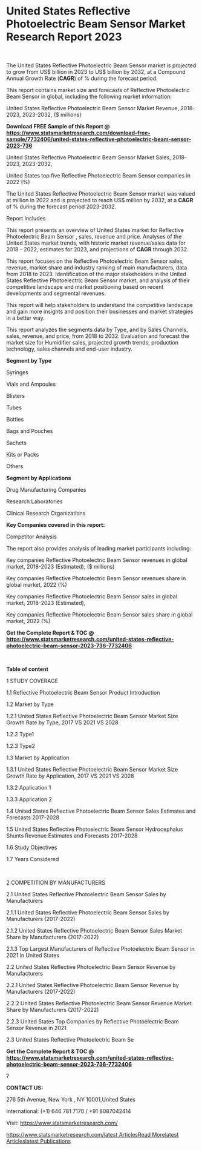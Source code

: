 <h1>United States Reflective Photoelectric Beam Sensor Market Research Report 2023</h1><br/><p>The United States Reflective Photoelectric Beam Sensor market is projected to grow from US$ billion in 2023 to US$ billion by 2032, at a Compound Annual Growth Rate (<strong>CAGR</strong>) of % during the forecast period.</p>
 
 
 
 <p>This report contains market size and forecasts of Reflective Photoelectric Beam Sensor in global, including the following market information:</p>
 
 
 
 <p>United States Reflective Photoelectric Beam Sensor Market Revenue, 2018-2023, 2023-2032, ($ millions)</p>
 
 
 
 <p><strong>Download FREE Sample of this Report @ <a href="https://www.statsmarketresearch.com/download-free-sample/7732406/united-states-reflective-photoelectric-beam-sensor-2023-736">https://www.statsmarketresearch.com/download-free-sample/7732406/united-states-reflective-photoelectric-beam-sensor-2023-736</a></strong></p>
 
 
 
 <p>United States Reflective Photoelectric Beam Sensor Market Sales, 2018-2023, 2023-2032,</p>
 
 
 
 <p>United States top five Reflective Photoelectric Beam Sensor companies in 2022 (%)</p>
 
 
 
 <p>The United States Reflective Photoelectric Beam Sensor market was valued at million in 2022 and is projected to reach US$ million by 2032, at a <strong>CAGR</strong> of % during the forecast period 2023-2032.</p>
 
 
 
 <p>Report Includes</p>
 
 
 
 <p>This report presents an overview of United States market for Reflective Photoelectric Beam Sensor , sales, revenue and price. Analyses of the United States market trends, with historic market revenue/sales data for 2018 - 2022, estimates for 2023, and projections of <strong>CAGR</strong> through 2032.</p>
 
 
 
 <p>This report focuses on the Reflective Photoelectric Beam Sensor sales, revenue, market share and industry ranking of main manufacturers, data from 2018 to 2023. Identification of the major stakeholders in the United States Reflective Photoelectric Beam Sensor market, and analysis of their competitive landscape and market positioning based on recent developments and segmental revenues.</p>
 
 
 
 <p>This report will help stakeholders to understand the competitive landscape and gain more insights and position their businesses and market strategies in a better way.</p>
 
 
 
 <p>This report analyzes the segments data by Type, and by Sales Channels, sales, revenue, and price, from 2018 to 2032. Evaluation and forecast the market size for Humidifier sales, projected growth trends, production technology, sales channels and end-user industry.</p>
 
 
 
 <p><strong>Segment by Type</strong></p>
 
 
 
 <p>Syringes</p>
 
 
 
 <p>Vials and Ampoules</p>
 
 
 
 <p>Blisters</p>
 
 
 
 <p>Tubes</p>
 
 
 
 <p>Bottles</p>
 
 
 
 <p>Bags and Pouches</p>
 
 
 
 <p>Sachets</p>
 
 
 
 <p>Kits or Packs</p>
 
 
 
 <p>Others</p>
 
 
 
 <p><strong>Segment <strong><strong>by Applications</strong></strong></strong></p>
 
 
 
 <p>Drug Manufacturing Companies</p>
 
 
 
 <p>Research Laboratories</p>
 
 
 
 <p>Clinical Research Organizations</p>
 
 
 
 <p><strong>Key Companies covered in this report:</strong></p>
 
 
 
 <p>Competitor Analysis</p>
 
 
 
 <p>The report also provides analysis of leading market participants including:</p>
 
 
 
 <p>Key companies Reflective Photoelectric Beam Sensor revenues in global market, 2018-2023 (Estimated), ($ millions)</p>
 
 
 
 <p>Key companies Reflective Photoelectric Beam Sensor revenues share in global market, 2022 (%)</p>
 
 
 
 <p>Key companies Reflective Photoelectric Beam Sensor sales in global market, 2018-2023 (Estimated),</p>
 
 
 
 <p>Key companies Reflective Photoelectric Beam Sensor sales share in global market, 2022 (%)</p>
 
 
 
 <div><b>Get the Complete Report & TOC @ <a href="https://www.statsmarketresearch.com/united-states-reflective-photoelectric-beam-sensor-2023-736-7732406">https://www.statsmarketresearch.com/united-states-reflective-photoelectric-beam-sensor-2023-736-7732406</a></b></div>
 
 
 
 <p><br />
 
 <b>Table of content</b></p>
 
 
 
 <p>1 STUDY COVERAGE<br />
 
 1.1 Reflective Photoelectric Beam Sensor Product Introduction<br />
 
 1.2 Market by Type<br />
 
 1.2.1 United States Reflective Photoelectric Beam Sensor Market Size Growth Rate by Type, 2017 VS 2021 VS 2028<br />
 
 1.2.2 Type1<br />
 
 1.2.3 Type2<br />
 
 1.3 Market by Application<br />
 
 1.3.1 United States Reflective Photoelectric Beam Sensor Market Size Growth Rate by Application, 2017 VS 2021 VS 2028<br />
 
 1.3.2 Application 1<br />
 
 1.3.3 Application 2<br />
 
 1.4 United States Reflective Photoelectric Beam Sensor Sales Estimates and Forecasts 2017-2028<br />
 
 1.5 United States Reflective Photoelectric Beam Sensor Hydrocephalus Shunts Revenue Estimates and Forecasts 2017-2028<br />
 
 1.6 Study Objectives<br />
 
 1.7 Years Considered<br />
 
 <br />
 
 2 COMPETITION BY MANUFACTURERS<br />
 
 2.1 United States Reflective Photoelectric Beam Sensor Sales by Manufacturers<br />
 
 2.1.1 United States Reflective Photoelectric Beam Sensor Sales by Manufacturers (2017-2022)<br />
 
 2.1.2 United States Reflective Photoelectric Beam Sensor Sales Market Share by Manufacturers (2017-2022)<br />
 
 2.1.3 Top Largest Manufacturers of Reflective Photoelectric Beam Sensor in 2021 in United States<br />
 
 2.2 United States Reflective Photoelectric Beam Sensor Revenue by Manufacturers<br />
 
 2.2.1 United States Reflective Photoelectric Beam Sensor Revenue by Manufacturers (2017-2022)<br />
 
 2.2.2 United States Reflective Photoelectric Beam Sensor Revenue Market Share by Manufacturers (2017-2022)<br />
 
 2.2.3 United States Top Companies by Reflective Photoelectric Beam Sensor Revenue in 2021<br />
 
 2.3 United States Reflective Photoelectric Beam Se</p>
 
 
 
 <div><b>Get the Complete Report & TOC @ <a href="https://www.statsmarketresearch.com/united-states-reflective-photoelectric-beam-sensor-2023-736-7732406">https://www.statsmarketresearch.com/united-states-reflective-photoelectric-beam-sensor-2023-736-7732406</a></b></div>
 
 
 
 <p>? </p>
 
 
 
 <p><b>CONTACT US:</b><br />
 
 276 5th Avenue, New York , NY 10001,United States<br />
 
 International: (+1) 646 781 7170 / +91 8087042414<br />
 
 Visit: <a href="https://www.statsmarketresearch.com/">https://www.statsmarketresearch.com/</a><br />
 
 <a href="https://gyeongbokgung.com">https://www.statsmarketresearch.com/</a><a href="https://hallyeomaritime.com">latest Articles</a><a href="https://jingwansa.com">Read More</a><a href="https://nguoiviet.jp/">latest Articles</a><a href="https://www.intelmarketresearch.com/">latest Publications</a></p>